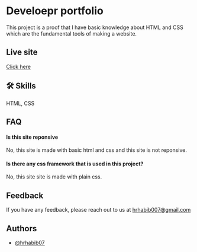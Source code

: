 # Develoepr portfolio 

This project is a proof that I have basic knowledge about HTML and CSS which are the fundamental tools of making a website. 

## Live site  

[Click here](https://hrhabib07.github.io/developer-portfolio-recap/)


## 🛠 Skills
HTML, CSS


## FAQ

#### Is this site reponsive

No, this site is made with basic html and css and this site is not reponsive.

#### Is there any css framework that is used in this project? 

No, this site site is made with plain css. 


## Feedback

If you have any feedback, please reach out to us at hrhabib007@gmail.com


## Authors

- [@hrhabib07](https://github.com/hrhabib07)
